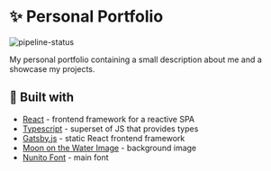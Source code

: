 # ✨ Personal Portfolio

![pipeline-status](https://github.com/bvtrinh/bvtrinh.github.io/actions/workflows/deploy.yml/badge.svg)

My personal portfolio containing a small description about me and a showcase my projects.

## 🔨 Built with

- [React](https://reactjs.org/) - frontend framework for a reactive SPA
- [Typescript](https://www.typescriptlang.org/) - superset of JS that provides types
- [Gatsby.js](https://www.gatsbyjs.com/) - static React frontend framework
- [Moon on the Water Image](https://dm0qx8t0i9gc9.cloudfront.net/thumbnails/video/SPx5Yus/videoblocks-full-moon-at-night-reflecting-on-the-water-alpha-channel-moonlight-bright-sea-reflection-clear-big-distinct-moon-glowing-over-the-ocean-in-eerie-night-scene_siqtxmkiu_thumbnail-1080_01.png) - background image
- [Nunito Font](https://fonts.google.com/specimen/Nunito?preview.text_type=custom) - main font

<!-- https://i.pinimg.com/originals/4a/85/9d/4a859d6b59c27545501cdcb1d2e6749f.jpg -->
